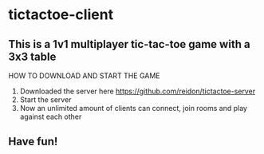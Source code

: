 # tictactoe-client

This is a 1v1 multiplayer tic-tac-toe game with a 3x3 table
-------------------------------------------------------------------------------------------

HOW TO DOWNLOAD AND START THE GAME

1. Downloaded the server here https://github.com/reidon/tictactoe-server
2. Start the server
3. Now an unlimited amount of clients can connect, join rooms and play against each other

Have fun!
-------------------------------------------------------------------------------------------
